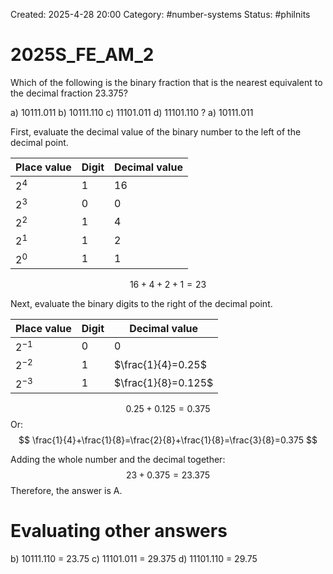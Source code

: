 Created: 2025-4-28 20:00
Category: #number-systems 
Status: #philnits
# 2025S_FE_AM_2
Which of the following is the binary fraction that is the nearest equivalent to the decimal fraction 23.375?

a) 10111.011
b) 10111.110
c) 11101.011
d) 11101.110
?
a) 10111.011

First, evaluate the decimal value of the binary number to the left of the decimal point.

| Place value | Digit | Decimal value |
| ----------- | ----- | ------------- |
| $2^4$       | 1     | 16            |
| $2^3$       | 0     | 0             |
| $2^2$       | 1     | 4             |
| $2^1$       | 1     | 2             |
| $2^0$       | 1     | 1             |
$$
16 + 4 + 2 + 1 = 23
$$

Next, evaluate the binary digits to the right of the decimal point.

| Place value | Digit | Decimal value       |
| ----------- | ----- | ------------------- |
| $2^{-1}$    | 0     | 0                   |
| $2^{-2}$    | 1     | $\frac{1}{4}=0.25$  |
| $2^{-3}$    | 1     | $\frac{1}{8}=0.125$ |
$$
0.25 + 0.125 = 0.375
$$
Or:
$$
\frac{1}{4}+\frac{1}{8}=\frac{2}{8}+\frac{1}{8}=\frac{3}{8}=0.375
$$

Adding the whole number and the decimal together:
$$
23 + 0.375 = 23.375
$$
Therefore, the answer is A.
# Evaluating other answers
b) 10111.110 = 23.75
c) 11101.011 = 29.375
d) 11101.110 = 29.75